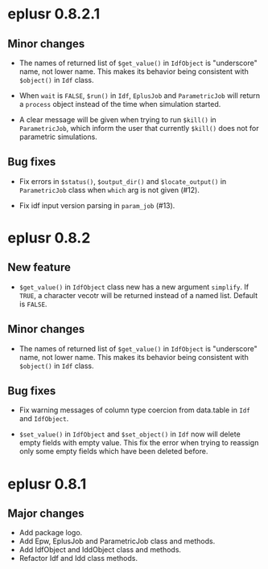 # eplusr 0.8.2.1

## Minor changes

* The names of returned list of `$get_value()` in `IdfObject` is "underscore"
  name, not lower name. This makes its behavior being consistent with
  `$object()` in `Idf` class.

* When `wait` is `FALSE`, `$run()` in `Idf`, `EplusJob` and `ParametricJob` will
  return a `process` object instead of the time when simulation started.

* A clear message will be given when trying to run `$kill()` in `ParametricJob`,
  which inform the user that currently `$kill()` does not for parametric
  simulations.

## Bug fixes

* Fix errors in `$status()`, `$output_dir()` and `$locate_output()` in
  `ParametricJob` class when `which` arg is not given (#12).

* Fix idf input version parsing in `param_job` (#13).

# eplusr 0.8.2

## New feature

* `$get_value()` in `IdfObject` class new has a new argument `simplify`. If
  `TRUE`, a character vecotr will be returned instead of a named list. Default
  is `FALSE`.

## Minor changes

* The names of returned list of `$get_value()` in `IdfObject` is "underscore"
  name, not lower name. This makes its behavior being consistent with
  `$object()` in `Idf` class.

## Bug fixes

* Fix warning messages of column type coercion from data.table in `Idf` and
  `IdfObject`.

* `$set_value()` in `IdfObject` and `$set_object()` in `Idf` now will delete empty
   fields with empty value. This fix the error when trying to reassign only some
   empty fields which have been deleted before.

# eplusr 0.8.1

## Major changes

* Add package logo.
* Add Epw, EplusJob and ParametricJob class and methods.
* Add IdfObject and IddObject class and methods.
* Refactor Idf and Idd class methods.
